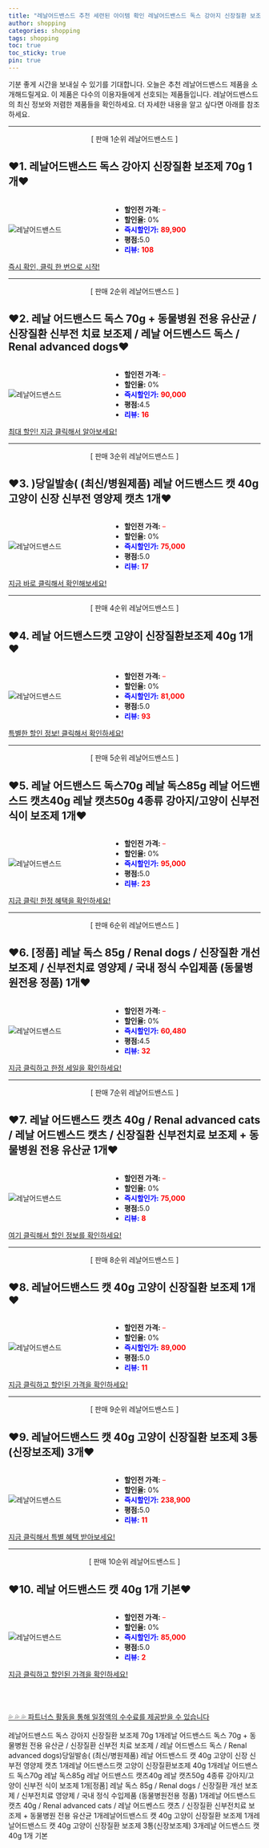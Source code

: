 ```yaml
---
title: "레날어드밴스드 추천 세련된 아이템 확인 레날어드밴스드 독스 강아지 신장질환 보조제"
author: shopping
categories: shopping
tags: shopping
toc: true
toc_sticky: true
pin: true
---
```

기분 좋게 시간을 보내실 수 있기를 기대합니다. 오늘은 추천 레날어드밴스드 제품을 소개해드릴게요. 이 제품은 다수의 이용자들에게 선호되는 제품들입니다. 레날어드밴스드의 최신 정보와 저렴한 제품들을 확인하세요. 더 자세한 내용을 알고 싶다면 아래를 참조하세요.

---
<p class="toplist" style="margin: 0 auto; display: block; width: fit-content;">[ 판매 1순위 레날어드밴스드 ]</p>

<h2><strong>❤️1. 레날어드밴스드 독스 강아지 신장질환 보조제 70g 1개❤️</strong></h2>

<div style="display: flex; align-items: center;">
    <div style="flex: 0.4;">
        <img src="https://thumbnail8.coupangcdn.com/thumbnails/remote/230x230ex/image/vendor_inventory/babb/0fee88612e750922e65ba4dc70732baf4d661cf2a040be4a78b65ac8c5d1.jpeg" alt="레날어드밴스드" style="max-width: 100%;">
    </div>
    <div style="flex: 0.6; margin-left: 10px;">
        <ul>
            <li><strong>할인전 가격:</strong> <del style="color: red;">-</del></li>
            <li><strong>할인율:</strong> 0%</li>
            <li><span style='color:blue'><strong>즉시할인가:</strong></span> <span style='color:red'><strong>89,900</strong></span></li>
            <li><strong>평점:</strong>5.0</li>
            <li><span style='color:blue'><strong>리뷰:</strong></span> <span style='color:red'><strong>108</strong></span></li>
        </ul>
    </div>
</div>
<div class="center">
    <a href="https://selin100587001.github.io?lptag=AF9450613&subid=githubio&pageKey=4713328869&traceid=V0-153&itemId=5949177129&vendorItemId=85991437991" class="myButton">
        즉시 확인, 클릭 한 번으로 시작!
    </a>
</div>


---
<p class="toplist" style="margin: 0 auto; display: block; width: fit-content;">[ 판매 2순위 레날어드밴스드 ]</p>

<h2><strong>❤️2. 레날 어드밴스드 독스 70g + 동물병원 전용 유산균 / 신장질환 신부전 치료 보조제 / 레날 어드벤스드 독스 / Renal advanced dogs❤️</strong></h2>

<div style="display: flex; align-items: center;">
    <div style="flex: 0.4;">
        <img src="https://thumbnail9.coupangcdn.com/thumbnails/remote/230x230ex/image/vendor_inventory/bbd8/a49dfdfc44d11271954030cd838ae59a063e4ec3bebefdffb55e15b89c33.jpg" alt="레날어드밴스드" style="max-width: 100%;">
    </div>
    <div style="flex: 0.6; margin-left: 10px;">
        <ul>
            <li><strong>할인전 가격:</strong> <del style="color: red;">-</del></li>
            <li><strong>할인율:</strong> 0%</li>
            <li><span style='color:blue'><strong>즉시할인가:</strong></span> <span style='color:red'><strong>90,000</strong></span></li>
            <li><strong>평점:</strong>4.5</li>
            <li><span style='color:blue'><strong>리뷰:</strong></span> <span style='color:red'><strong>16</strong></span></li>
        </ul>
    </div>
</div>
<div class="center">
    <a href="https://selin100587001.github.io?lptag=AF9450613&subid=githubio&pageKey=7679601829&traceid=V0-153&itemId=20508566478&vendorItemId=82106908565" class="myButton">
        최대 할인! 지금 클릭해서 알아보세요!
    </a>
</div>


---
<p class="toplist" style="margin: 0 auto; display: block; width: fit-content;">[ 판매 3순위 레날어드밴스드 ]</p>

<h2><strong>❤️3. )당일발송( (최신/병원제품) 레날 어드밴스드 캣 40g 고양이 신장 신부전 영양제 캣츠 1개❤️</strong></h2>

<div style="display: flex; align-items: center;">
    <div style="flex: 0.4;">
        <img src="https://thumbnail6.coupangcdn.com/thumbnails/remote/230x230ex/image/vendor_inventory/a331/51134f76ef87d9d5dc12b252ad0bb979b939bcfe8a252860459ea5d907a7.jpeg" alt="레날어드밴스드" style="max-width: 100%;">
    </div>
    <div style="flex: 0.6; margin-left: 10px;">
        <ul>
            <li><strong>할인전 가격:</strong> <del style="color: red;">-</del></li>
            <li><strong>할인율:</strong> 0%</li>
            <li><span style='color:blue'><strong>즉시할인가:</strong></span> <span style='color:red'><strong>75,000</strong></span></li>
            <li><strong>평점:</strong>5.0</li>
            <li><span style='color:blue'><strong>리뷰:</strong></span> <span style='color:red'><strong>17</strong></span></li>
        </ul>
    </div>
</div>
<div class="center">
    <a href="https://selin100587001.github.io?lptag=AF9450613&subid=githubio&pageKey=7339826866&traceid=V0-153&itemId=18862473988&vendorItemId=85991437232" class="myButton">
        지금 바로 클릭해서 확인해보세요!
    </a>
</div>


---
<p class="toplist" style="margin: 0 auto; display: block; width: fit-content;">[ 판매 4순위 레날어드밴스드 ]</p>

<h2><strong>❤️4. 레날 어드밴스드캣 고양이 신장질환보조제 40g 1개❤️</strong></h2>

<div style="display: flex; align-items: center;">
    <div style="flex: 0.4;">
        <img src="https://thumbnail6.coupangcdn.com/thumbnails/remote/230x230ex/image/vendor_inventory/915e/145d7862a4c23d223c117fced008f9892fba81089f0378a3ee2857bf6cd3.jpg" alt="레날어드밴스드" style="max-width: 100%;">
    </div>
    <div style="flex: 0.6; margin-left: 10px;">
        <ul>
            <li><strong>할인전 가격:</strong> <del style="color: red;">-</del></li>
            <li><strong>할인율:</strong> 0%</li>
            <li><span style='color:blue'><strong>즉시할인가:</strong></span> <span style='color:red'><strong>81,000</strong></span></li>
            <li><strong>평점:</strong>5.0</li>
            <li><span style='color:blue'><strong>리뷰:</strong></span> <span style='color:red'><strong>93</strong></span></li>
        </ul>
    </div>
</div>
<div class="center">
    <a href="https://selin100587001.github.io?lptag=AF9450613&subid=githubio&pageKey=330306228&traceid=V0-153&itemId=1055751573&vendorItemId=86176128302" class="myButton">
        특별한 할인 정보! 클릭해서 확인하세요!
    </a>
</div>


---
<p class="toplist" style="margin: 0 auto; display: block; width: fit-content;">[ 판매 5순위 레날어드밴스드 ]</p>

<h2><strong>❤️5. 레날 어드밴스드 독스70g 레날 독스85g 레날 어드밴스드 캣츠40g 레날 캣츠50g 4종류 강아지/고양이 신부전 식이 보조제 1개❤️</strong></h2>

<div style="display: flex; align-items: center;">
    <div style="flex: 0.4;">
        <img src="https://thumbnail8.coupangcdn.com/thumbnails/remote/230x230ex/image/vendor_inventory/f568/c5281068690fb2f4f10bf6e95a95bcc7c1c4268b9a92081c238886d34353.jpg" alt="레날어드밴스드" style="max-width: 100%;">
    </div>
    <div style="flex: 0.6; margin-left: 10px;">
        <ul>
            <li><strong>할인전 가격:</strong> <del style="color: red;">-</del></li>
            <li><strong>할인율:</strong> 0%</li>
            <li><span style='color:blue'><strong>즉시할인가:</strong></span> <span style='color:red'><strong>95,000</strong></span></li>
            <li><strong>평점:</strong>5.0</li>
            <li><span style='color:blue'><strong>리뷰:</strong></span> <span style='color:red'><strong>23</strong></span></li>
        </ul>
    </div>
</div>
<div class="center">
    <a href="https://selin100587001.github.io?lptag=AF9450613&subid=githubio&pageKey=5678716519&traceid=V0-153&itemId=9372470442&vendorItemId=86176071159" class="myButton">
        지금 클릭! 한정 혜택을 확인하세요!
    </a>
</div>


---
<p class="toplist" style="margin: 0 auto; display: block; width: fit-content;">[ 판매 6순위 레날어드밴스드 ]</p>

<h2><strong>❤️6. [정품] 레날 독스 85g / Renal dogs / 신장질환 개선 보조제 / 신부전치료 영양제 / 국내 정식 수입제품 (동물병원전용 정품) 1개❤️</strong></h2>

<div style="display: flex; align-items: center;">
    <div style="flex: 0.4;">
        <img src="https://thumbnail6.coupangcdn.com/thumbnails/remote/230x230ex/image/vendor_inventory/87ea/f5f6480baf87017029aa38d2a35b1f88367b61b4023a030b31fdafb70e63.jpeg" alt="레날어드밴스드" style="max-width: 100%;">
    </div>
    <div style="flex: 0.6; margin-left: 10px;">
        <ul>
            <li><strong>할인전 가격:</strong> <del style="color: red;">-</del></li>
            <li><strong>할인율:</strong> 0%</li>
            <li><span style='color:blue'><strong>즉시할인가:</strong></span> <span style='color:red'><strong>60,480</strong></span></li>
            <li><strong>평점:</strong>4.5</li>
            <li><span style='color:blue'><strong>리뷰:</strong></span> <span style='color:red'><strong>32</strong></span></li>
        </ul>
    </div>
</div>
<div class="center">
    <a href="https://selin100587001.github.io?lptag=AF9450613&subid=githubio&pageKey=6501255153&traceid=V0-153&itemId=14313439854&vendorItemId=85991437666" class="myButton">
        지금 클릭하고 한정 세일을 확인하세요!
    </a>
</div>


---
<p class="toplist" style="margin: 0 auto; display: block; width: fit-content;">[ 판매 7순위 레날어드밴스드 ]</p>

<h2><strong>❤️7. 레날 어드밴스드 캣츠 40g / Renal advanced cats / 레날 어드벤스드 캣츠 / 신장질환 신부전치료 보조제 + 동물병원 전용 유산균 1개❤️</strong></h2>

<div style="display: flex; align-items: center;">
    <div style="flex: 0.4;">
        <img src="https://thumbnail6.coupangcdn.com/thumbnails/remote/230x230ex/image/vendor_inventory/25f6/e2571ba6350a10250c29ff2956b0b9bc5656e394c560f746b8b4d2fa5df3.jpg" alt="레날어드밴스드" style="max-width: 100%;">
    </div>
    <div style="flex: 0.6; margin-left: 10px;">
        <ul>
            <li><strong>할인전 가격:</strong> <del style="color: red;">-</del></li>
            <li><strong>할인율:</strong> 0%</li>
            <li><span style='color:blue'><strong>즉시할인가:</strong></span> <span style='color:red'><strong>75,000</strong></span></li>
            <li><strong>평점:</strong>5.0</li>
            <li><span style='color:blue'><strong>리뷰:</strong></span> <span style='color:red'><strong>8</strong></span></li>
        </ul>
    </div>
</div>
<div class="center">
    <a href="https://selin100587001.github.io?lptag=AF9450613&subid=githubio&pageKey=7417868220&traceid=V0-153&itemId=19235414019&vendorItemId=82106950323" class="myButton">
        여기 클릭해서 할인 정보를 확인하세요!
    </a>
</div>


---
<p class="toplist" style="margin: 0 auto; display: block; width: fit-content;">[ 판매 8순위 레날어드밴스드 ]</p>

<h2><strong>❤️8. 레날어드밴스드 캣 40g 고양이 신장질환 보조제 1개❤️</strong></h2>

<div style="display: flex; align-items: center;">
    <div style="flex: 0.4;">
        <img src="https://thumbnail7.coupangcdn.com/thumbnails/remote/230x230ex/image/vendor_inventory/ab94/aa0bec2281f42d9af1a53ac7936b937e8e5f9f29b99b156fe4a3ba551877.jpg" alt="레날어드밴스드" style="max-width: 100%;">
    </div>
    <div style="flex: 0.6; margin-left: 10px;">
        <ul>
            <li><strong>할인전 가격:</strong> <del style="color: red;">-</del></li>
            <li><strong>할인율:</strong> 0%</li>
            <li><span style='color:blue'><strong>즉시할인가:</strong></span> <span style='color:red'><strong>89,000</strong></span></li>
            <li><strong>평점:</strong>5.0</li>
            <li><span style='color:blue'><strong>리뷰:</strong></span> <span style='color:red'><strong>11</strong></span></li>
        </ul>
    </div>
</div>
<div class="center">
    <a href="https://selin100587001.github.io?lptag=AF9450613&subid=githubio&pageKey=7270068003&traceid=V0-153&itemId=18538944314&vendorItemId=86787941844" class="myButton">
        지금 클릭하고 할인된 가격을 확인하세요!
    </a>
</div>


---
<p class="toplist" style="margin: 0 auto; display: block; width: fit-content;">[ 판매 9순위 레날어드밴스드 ]</p>

<h2><strong>❤️9. 레날어드밴스드 캣 40g 고양이 신장질환 보조제 3통(신장보조제) 3개❤️</strong></h2>

<div style="display: flex; align-items: center;">
    <div style="flex: 0.4;">
        <img src="https://thumbnail6.coupangcdn.com/thumbnails/remote/230x230ex/image/vendor_inventory/ef8a/0d983b9675c67792b35fe0ee0866c749ac8482d014488b75c2a547e448ca.jpg" alt="레날어드밴스드" style="max-width: 100%;">
    </div>
    <div style="flex: 0.6; margin-left: 10px;">
        <ul>
            <li><strong>할인전 가격:</strong> <del style="color: red;">-</del></li>
            <li><strong>할인율:</strong> 0%</li>
            <li><span style='color:blue'><strong>즉시할인가:</strong></span> <span style='color:red'><strong>238,900</strong></span></li>
            <li><strong>평점:</strong>5.0</li>
            <li><span style='color:blue'><strong>리뷰:</strong></span> <span style='color:red'><strong>11</strong></span></li>
        </ul>
    </div>
</div>
<div class="center">
    <a href="https://selin100587001.github.io?lptag=AF9450613&subid=githubio&pageKey=7270068003&traceid=V0-153&itemId=23383418438&vendorItemId=90413437029" class="myButton">
        지금 클릭해서 특별 혜택 받아보세요!
    </a>
</div>


---
<p class="toplist" style="margin: 0 auto; display: block; width: fit-content;">[ 판매 10순위 레날어드밴스드 ]</p>

<h2><strong>❤️10. 레날 어드밴스드 캣 40g 1개 기본❤️</strong></h2>

<div style="display: flex; align-items: center;">
    <div style="flex: 0.4;">
        <img src="https://thumbnail7.coupangcdn.com/thumbnails/remote/230x230ex/image/vendor_inventory/ab94/aa0bec2281f42d9af1a53ac7936b937e8e5f9f29b99b156fe4a3ba551877.jpg" alt="레날어드밴스드" style="max-width: 100%;">
    </div>
    <div style="flex: 0.6; margin-left: 10px;">
        <ul>
            <li><strong>할인전 가격:</strong> <del style="color: red;">-</del></li>
            <li><strong>할인율:</strong> 0%</li>
            <li><span style='color:blue'><strong>즉시할인가:</strong></span> <span style='color:red'><strong>85,000</strong></span></li>
            <li><strong>평점:</strong>5.0</li>
            <li><span style='color:blue'><strong>리뷰:</strong></span> <span style='color:red'><strong>2</strong></span></li>
        </ul>
    </div>
</div>
<div class="center">
    <a href="https://selin100587001.github.io?lptag=AF9450613&subid=githubio&pageKey=7504320925&traceid=V0-153&itemId=19649925638&vendorItemId=87058304875" class="myButton">
        지금 클릭하고 할인된 가격을 확인하세요!
    </a>
</div>

<br><br><br>[💦 💦 💦 파트너스 활동을 통해 일정액의 수수료를 제공받을 수 있습니다](https://link.coupang.com/a/bcpT2c)<br><br>레날어드밴스드 독스 강아지 신장질환 보조제 70g 1개레날 어드밴스드 독스 70g + 동물병원 전용 유산균 / 신장질환 신부전 치료 보조제 / 레날 어드벤스드 독스 / Renal advanced dogs)당일발송( (최신/병원제품) 레날 어드밴스드 캣 40g 고양이 신장 신부전 영양제 캣츠 1개레날 어드밴스드캣 고양이 신장질환보조제 40g 1개레날 어드밴스드 독스70g 레날 독스85g 레날 어드밴스드 캣츠40g 레날 캣츠50g 4종류 강아지/고양이 신부전 식이 보조제 1개[정품] 레날 독스 85g / Renal dogs / 신장질환 개선 보조제 / 신부전치료 영양제 / 국내 정식 수입제품 (동물병원전용 정품) 1개레날 어드밴스드 캣츠 40g / Renal advanced cats / 레날 어드벤스드 캣츠 / 신장질환 신부전치료 보조제 + 동물병원 전용 유산균 1개레날어드밴스드 캣 40g 고양이 신장질환 보조제 1개레날어드밴스드 캣 40g 고양이 신장질환 보조제 3통(신장보조제) 3개레날 어드밴스드 캣 40g 1개 기본
